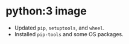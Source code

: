 # python:3 image

- Updated `pip`, `setuptools`, and `wheel`.
- Installed `pip-tools` and some OS packages.
